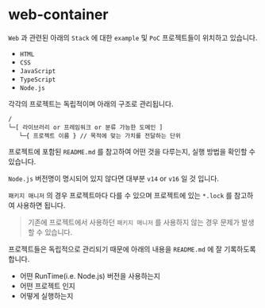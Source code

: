 # web-container

`Web` 과 관련된 아래의 `Stack` 에 대한 `example` 및 `PoC` 프로젝트들이 위치하고 있습니다.

- `HTML`
- `CSS`
- `JavaScript`
- `TypeScript`
- `Node.js`

각각의 프로젝트는 독립적이며 아래의 구조로 관리됩니다.

```
/
└─[ 라이브러리 or 프레임워크 or 분류 가능한 도메인 ]
   └─{ 프로젝트 이름 } // 목적에 맞는 가치를 전달하는 단위
```

프로젝트에 포함된 `README.md` 를 참고하여 어떤 것을 다루는지, 실행 방법을 확인할 수 있습니다.

`Node.js` 버전명이 명시되어 있지 않다면 대부분 `v14` or `v16` 일 것 입니다.

`패키지 매니저` 의 경우 프로젝트마다 다를 수 있으며 프로젝트에 있는 `*.lock` 를 참고하여 사용하면 됩니다.

> 기존에 프로젝트에서 사용하던 `패키지 매니저` 를 사용하지 않는 경우 문제가 발생할 수 있습니다.

프로젝트들은 독립적으로 관리되기 때문에 아래의 내용을 `README.md` 에 잘 기록하도록 합니다.

- 어떤 RunTime(i.e. Node.js) 버전을 사용하는지
- 어떤 프로젝트 인지
- 어떻게 실행하는지
